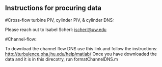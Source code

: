 ## Instructions for procuring data

#Cross-flow turbine PIV, cylinder PIV, & cylinder DNS:

Please reach out to Isabel Scherl: ischerl@uw.edu

#Channel-flow:

To download the channel flow DNS use this link and follow the instructions:
 http://turbulence.pha.jhu.edu/help/matlab/
Once you have downloaded the data and it is in this direcotry, run formatChannelDNS.m
